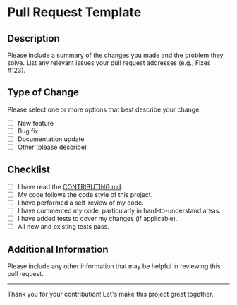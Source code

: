 # Pull Request Template

## Description

Please include a summary of the changes you made and the problem they solve. List any relevant issues your pull request addresses (e.g., Fixes #123).

## Type of Change

Please select one or more options that best describe your change:
- [ ] New feature
- [ ] Bug fix
- [ ] Documentation update
- [ ] Other (please describe)

## Checklist

- [ ] I have read the [CONTRIBUTING.md](./CONTRIBUTING.md).
- [ ] My code follows the code style of this project.
- [ ] I have performed a self-review of my code.
- [ ] I have commented my code, particularly in hard-to-understand areas.
- [ ] I have added tests to cover my changes (if applicable).
- [ ] All new and existing tests pass.

## Additional Information

Please include any other information that may be helpful in reviewing this pull request. 

---

Thank you for your contribution! Let's make this project great together.
